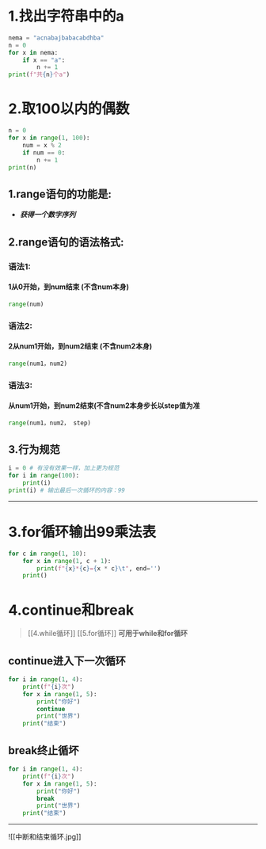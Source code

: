 # 1.找出字符串中的a
```python
nema = "acnabajbabacabdhba"  
n = 0  
for x in nema:  
    if x == "a":  
        n += 1  
print(f"共{n}个a")
```
# 2.取100以内的偶数
```python
n = 0  
for x in range(1, 100):  
    num = x % 2  
    if num == 0:  
        n += 1  
print(n)
```
## 1.range语句的功能是:
- ***获得一个数字序列***
## 2.range语句的语法格式:
### 语法1: 
#### 1从0开始，到num结束 (不含num本身)
```python
range(num)
```
### 语法2: 
#### 2从num1开始，到num2结束 (不含num2本身)
```python
range(num1，num2)
```
### 语法3: 
#### 从num1开始，到num2结束(不含num2本身步长以step值为准
```python
range(num1，num2， step)
```
## 3.行为规范
```python
i = 0 # 有没有效果一样，加上更为规范
for i in range(100):  
    print(i)  
print(i) # 输出最后一次循环的内容：99
```
---
# 3.for循环输出99乘法表
```python
for c in range(1, 10):  
    for x in range(1, c + 1):  
        print(f"{x}*{c}={x * c}\t", end='')  
    print()
```

# 4.continue和break

>	[[4.while循环]]
>	[[5.for循环]]
>**可用于while和for循环**
## continue进入下一次循环
```python
for i in range(1, 4):  
    print(f"{i}次")  
    for x in range(1, 5):  
        print("你好")  
        continue  
        print("世界")  
    print("结束")
```

## break终止循坏
```python
for i in range(1, 4):  
    print(f"{i}次")  
    for x in range(1, 5):  
        print("你好")  
        break  
        print("世界")  
    print("结束")
```
---
![[中断和结束循环.jpg]]